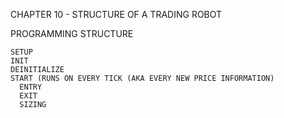 
CHAPTER 10 - STRUCTURE OF A TRADING ROBOT

PROGRAMMING STRUCTURE

    SETUP
    INIT
    DEINITIALIZE
    START (RUNS ON EVERY TICK (AKA EVERY NEW PRICE INFORMATION)
      ENTRY
      EXIT
      SIZING
      
